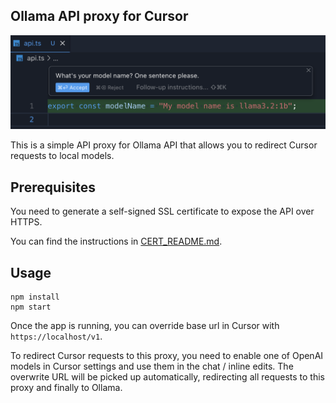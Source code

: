## Ollama API proxy for Cursor

![](./_media/example.png)

This is a simple API proxy for Ollama API that allows you to redirect Cursor requests to local models.

## Prerequisites

You need to generate a self-signed SSL certificate to expose the API over HTTPS.

You can find the instructions in [CERT_README.md](./certificates/CERT_README.md).

## Usage

```
npm install
npm start
```

Once the app is running, you can override base url in Cursor with `https://localhost/v1`.

To redirect Cursor requests to this proxy, you need to enable one of OpenAI models in Cursor settings and use them in the chat / inline edits. The overwrite URL will be picked up automatically, redirecting all requests to this proxy and finally to Ollama.
